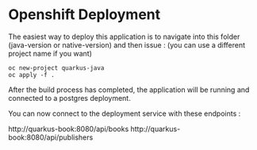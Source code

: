 # Openshift Deployment

The easiest way to deploy this application is to navigate into this folder (java-version or native-version) and then issue :
(you can use a different project name if you want)

```
oc new-project quarkus-java
oc apply -f .
```

After the build process has completed, the application will be running and connected to a postgres deployment.

You can now connect to the deployment service with these endpoints :

http://quarkus-book:8080/api/books
http://quarkus-book:8080/api/publishers
